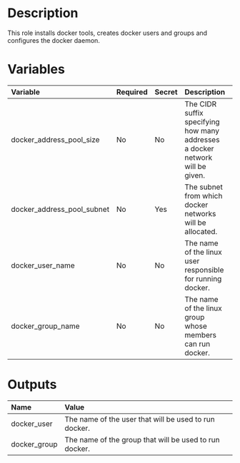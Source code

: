 # Description

This role installs docker tools, creates docker users and groups and configures the docker daemon.

# Variables

| Variable                   | Required | Secret | Description                                                                                                        | Default         |
|:---------------------------|:---------|:-------|:-------------------------------------------------------------------------------------------------------------------|:----------------|
| docker_address_pool_size   | No       | No     | The CIDR suffix specifying how many addresses a docker network will be given.                                      | 24              |
| docker_address_pool_subnet | No       | Yes    | The subnet from which docker networks will be allocated.                                                           | 172.32.0.0/12   |
| docker_user_name           | No       | No     | The name of the linux user responsible for running docker.                                                         | docker          |                                                                                         
| docker_group_name          | No       | No     | The name of the linux group whose members can run docker.                                                          | docker          |

# Outputs

| Name         | Value                                                  |
|:-------------|:-------------------------------------------------------|
| docker_user  | The name of the user that will be used to run docker.  |
| docker_group | The name of the group that will be used to run docker. |